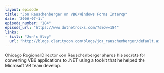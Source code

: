```yaml
---
layout: episode
title: "Jon Rauschenberger on VB6/Windows Forms Interop"
date: "2006-07-11"
episode_number: "184"
episode_url: "https://www.dotnetrocks.com/?show=184"
links:
- title: "Jon's Blog"
  url: "http://blogs.claritycon.com/blogs/jon_rauschenberger/default.aspx"
---
```


Chicago Regional Director Jon Rauschenberger shares his secrets for converting VB6 applications to .NET using a toolkit that he helped the Microsoft VB team develop.
